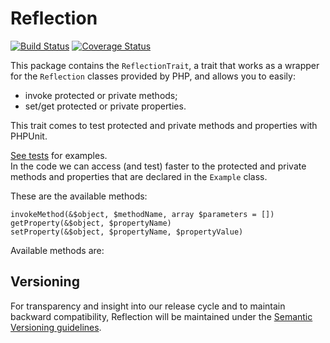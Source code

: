 # Reflection

[![Build Status](https://travis-ci.org/mirko-pagliai/reflection.svg?branch=master)](https://travis-ci.org/mirko-pagliai/reflection)
[![Coverage Status](https://img.shields.io/codecov/c/github/mirko-pagliai/reflection.svg?style=flat-square)](https://codecov.io/github/mirko-pagliai/reflection)
    
This package contains the `ReflectionTrait`, a trait that works as a wrapper for the `Reflection` classes provided by PHP, and allows you to easily:
- invoke protected or private methods;
- set/get protected or private properties.

This trait comes to test protected and private methods and properties with PHPUnit.

[See tests](https://github.com/mirko-pagliai/reflection/tree/master/tests/src) for examples.  
In the code we can access (and test) faster to the protected and private methods and properties that are declared in the `Example` class.

These are the available methods:

    invokeMethod(&$object, $methodName, array $parameters = [])
    getProperty(&$object, $propertyName)
    setProperty(&$object, $propertyName, $propertyValue)

Available methods are:

## Versioning
For transparency and insight into our release cycle and to maintain backward compatibility, 
Reflection will be maintained under the [Semantic Versioning guidelines](http://semver.org).
